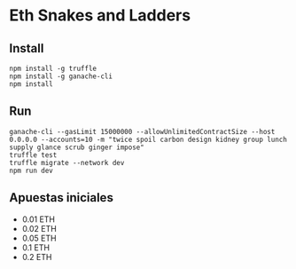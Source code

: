 # Eth Snakes and Ladders

## Install

```
npm install -g truffle
npm install -g ganache-cli
npm install
```

## Run

```
ganache-cli --gasLimit 15000000 --allowUnlimitedContractSize --host 0.0.0.0 --accounts=10 -m "twice spoil carbon design kidney group lunch supply glance scrub ginger impose"
truffle test
truffle migrate --network dev
npm run dev
```

## Apuestas iniciales

* 0.01 ETH
* 0.02 ETH
* 0.05 ETH
* 0.1 ETH
* 0.2 ETH
